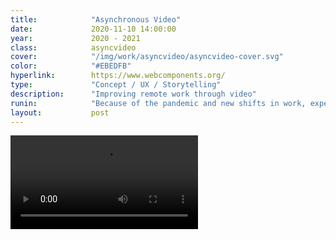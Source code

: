 ```yaml
---
title:            "Asynchronous Video"
date:             2020-11-10 14:00:00
year:             2020 - 2021
class:            asyncvideo
cover:            "/img/work/asyncvideo/asyncvideo-cover.svg"
color:            "#EBEDFB"
hyperlink:        https://www.webcomponents.org/
type:             "Concept / UX / Storytelling"
description:      "Improving remote work through video"
runin:            "Because of the pandemic and new shifts in work, experts are estimating 25-30% of the workforce will continue to be working remotely by the end of 2021. As a result, people are working in physically separate locations or across different time zones. Real-time video and chat have helped us stay in touch but still have communication gaps. We found that preparing video with the current set of tools were difficult and time consuming, conversations around video get fragmented and cumbersome, and sometimes recording yourself just doesn't feel natural. <br></br> Our team identified opportunities and explored different solutions around tools that enable users to quickly and easily record, edit, streamline and share video presentations, video playback experiences that makes it easy to find relevant sections of a recorded meeting, and integrated asynchronous video communication features that make remote works more productive in M365. <br></br> If you are interested in learning more about our explorations, please contact me."
layout:           post
---
```


<div class="post-content-grid">
  <div class="post-content-column column-1">
    <video controls class="post-content-screen desktop" src="https://media.githubusercontent.com/media/hello-lalo/hello-lalo.github.io/master/img/work/asyncvideo/asyncvideo-overview.mp4"></video>
  </div>
</div>
